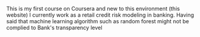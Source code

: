 This is my first course on Coursera and new to this environment (this website)
I currently work as a retail credit risk modeling in banking.
Having said that machine learning algorithm such as random forest might not be complied to Bank's transparency level 
